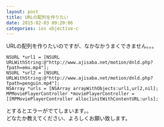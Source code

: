 ```yaml
---
layout: post
title: URLの配列を作りたい
date: 2015-02-03 09:20:06
categories: ios objective-c
---
```

<!-- {% raw %} -->
<p>URLの配列を作りたいのですが、なかなかうまくできません。。。 </p>

<pre><code>NSURL *url1 = [NSURL URLWithString:@"http://www.ajisaba.net/motion/dnld.php?fpath=emu.mp4"]; 
NSURL *url2 = [NSURL URLWithString:@"http://www.ajisaba.net/motion/dnld.php?fpath=penguin.mp4"];      
NSArray *urls = [NSArray arrayWithObjects:url1,url2,nil]; 
MPMoviePlayerController *moviePlayerController = [[MPMoviePlayerController alloc]initWithContentURL:urls]; 
</code></pre>

<p>とするとエラーがでてしまいます。。 <br>
どなたか教えてください、よろしくお願い致します。</p>
<!-- {% endraw %} -->
